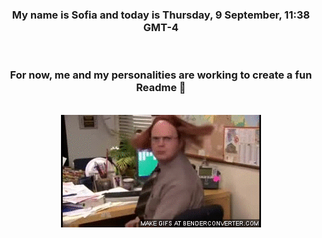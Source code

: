 


<div align="center">
<h3 >My name is Sofia and today is Thursday, 9 September, 11:38 GMT-4</h3><br>
<h3 >For now, me and my personalities are working to create a fun Readme 👋
</h3><br>
<img src='img/dwight.gif' alt='working...'/>
</div>

